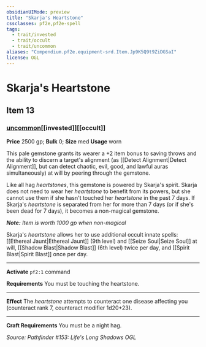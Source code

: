 ```yaml
---
obsidianUIMode: preview
title: "Skarja's Heartstone"
cssclasses: pf2e,pf2e-spell
tags:
  - trait/invested
  - trait/occult
  - trait/uncommon
aliases: "Compendium.pf2e.equipment-srd.Item.Jp9K5Q9t9ZiDGSaI"
license: OGL
---
```

# Skarja's Heartstone
## Item 13
### [uncommon](uncommon.md "Uncommon Rarity Trait")[[invested]][[occult]]


**Price** 2500 gp; 
**Bulk** 0; **Size** med
**Usage** worn

This pale gemstone grants its wearer a +2 item bonus to saving throws and the ability to discern a target's alignment (as [[Detect Alignment|Detect Alignment]], but can detect chaotic, evil, good, and lawful auras simultaneously) at will by peering through the gemstone.

Like all hag _heartstones_, this gemstone is powered by Skarja's spirit. Skarja does not need to wear her _heartstone_ to benefit from its powers, but she cannot use them if she hasn't touched her _heartstone_ in the past 7 days. If Skarja's _heartstone_ is separated from her for more than 7 days (or if she's been dead for 7 days), it becomes a non-magical gemstone.

_**Note:** Item is worth 1000 gp when non-magical_

Skarja's _heartstone_ allows her to use additional occult innate spells: [[Ethereal Jaunt|Ethereal Jaunt]] (9th level) and [[Seize Soul|Seize Soul]] at will, [[Shadow Blast|Shadow Blast]] (6th level) twice per day, and [[Spirit Blast|Spirit Blast]] once per day.

* * *

**Activate** `pf2:1` command

**Requirements** You must be touching the heartstone.

* * *

**Effect** The _heartstone_ attempts to counteract one disease affecting you (counteract rank 7, counteract modifier 1d20+23).

* * *

**Craft Requirements** You must be a night hag.

*Source: Pathfinder #153: Life's Long Shadows*
*OGL*